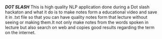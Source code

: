 ***DOT SLASH***
This is high quality NLP application done during a Dot slash hackaton and what it do is to make notes form a educational video and save it in .txt file so that you can have quality notes form that lecture without seeing or making them.It not only make notes from the words spoken in lecture but also search on web and copies good results regarding the term on the internet. 
